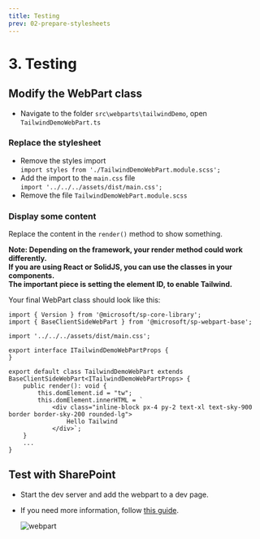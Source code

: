 ```yaml
---
title: Testing
prev: 02-prepare-stylesheets
---
```


# 3. Testing

## Modify the WebPart class

- Navigate to the folder `src\webparts\tailwindDemo`, open `TailwindDemoWebPart.ts`

### Replace the stylesheet
- Remove the styles import\
    `import styles from './TailwindDemoWebPart.module.scss';`
- Add the import to the `main.css` file\
    `import '../../../assets/dist/main.css';`
- Remove the file `TailwindDemoWebPart.module.scss`

### Display some content
Replace the content in the `render()` method to show something.

__Note: Depending on the framework, your render method could work differently.__\
__If you are using React or SolidJS, you can use the classes in your components.__\
__The important piece is setting the element ID, to enable Tailwind.__


Your final WebPart class should look like this:

```tsx showLineNumbers {4,11-15} "this.domElement.id" title="TailwindDemoWebPart.ts"
import { Version } from '@microsoft/sp-core-library';
import { BaseClientSideWebPart } from '@microsoft/sp-webpart-base';

import '../../../assets/dist/main.css';

export interface ITailwindDemoWebPartProps {
}

export default class TailwindDemoWebPart extends BaseClientSideWebPart<ITailwindDemoWebPartProps> {
    public render(): void {
        this.domElement.id = "tw";
        this.domElement.innerHTML = `
            <div class="inline-block px-4 py-2 text-xl text-sky-900 border border-sky-200 rounded-lg">
                Hello Tailwind
            </div>`;
    }
    ...
}
```

## Test with SharePoint

- Start the dev server and add the webpart to a dev page.
- If you need more information, follow [this guide](https://learn.microsoft.com/en-us/sharepoint/dev/spfx/debug-modern-pages#debug-sharepoint-framework-web-parts-on-modern-sharepoint-pages).

    ![webpart](/assets/images/tailwind-demo-webpart-in-page.png)
